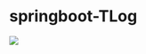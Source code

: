 # springboot-TLog

<img src="https://img2022.cnblogs.com/blog/1504448/202210/1504448-20221018231948774-811685899.png">